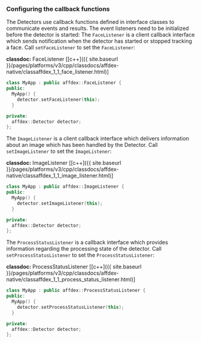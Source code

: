 ### Configuring the callback functions
The Detectors use callback functions defined in interface classes to communicate events and results. The event listeners need to be initialized before the detector is started:
The ```FaceListener``` is a client callback interface which sends notification when the detector has started or stopped tracking a face. Call `setFaceListener` to set the `FaceListener`:  

**classdoc:** FaceListener [[c++]({{ site.baseurl }}/pages/platforms/v3/cpp/classdocs/affdex-native/classaffdex_1_1_face_listener.html)]

```cpp
class MyApp : public affdex::FaceListener {
public:
  MyApp() {
    detector.setFaceListener(this);
  }

private:
  affdex::Detector detector;
};
```

The ```ImageListener``` is a client callback interface which delivers information about an image which has been handled by the Detector. Call `setImageListener` to set the `ImageListener`:  

**classdoc:** ImageListener [[c++]({{ site.baseurl }}/pages/platforms/v3/cpp/classdocs/affdex-native/classaffdex_1_1_image_listener.html)]

```cpp
class MyApp : public affdex::ImageListener {
public:
  MyApp() {
    detector.setImageListener(this);
  }

private:
  affdex::Detector detector;
};
```

The ```ProcessStatusListener``` is a callback interface which provides information regarding the processing state of the detector. Call `setProcessStatusListener` to set the `ProcessStatusListener`:  

**classdoc:** ProcessStatusListener [[c++]({{ site.baseurl }}/pages/platforms/v3/cpp/classdocs/affdex-native/classaffdex_1_1_process_status_listener.html)]

```cpp
class MyApp : public affdex::ProcessStatusListener {
public:
  MyApp() {
    detector.setProcessStatusListener(this);
  }

private:
  affdex::Detector detector;
};
```
